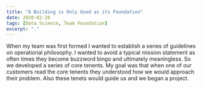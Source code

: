 ```yaml
---
title: "A Building is Only Good as its Foundation"
date: 2020-02-28
tags: [Data Science, Team Foundation]
excerpt: "."
---
```

When my team was first formed I wanted to establish a series of guidelines on operational philosophy.
I wanted to avoid a typical mission statement as often times they become buzzword bingo and ultimately
meaningless.  So we developed a series of core tenents.  My goal was that when one of our customers
read the core tenents they understood how we would approach their problem.  Also these tenets would
guide us and we began a project.  

<figure style="width: 30%" class="align-right">
  <img src="{{ site.url }}{{ site.baseurl }}/images/blog/2020-02-25/core_tenants.png" alt="">
</figure>
